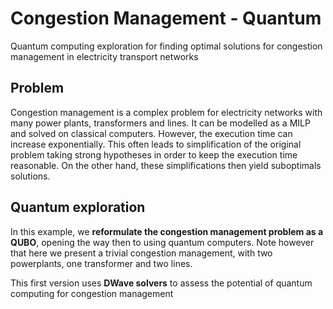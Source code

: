 # Congestion Management - Quantum
Quantum computing exploration for finding optimal solutions for congestion management in electricity transport networks

## Problem
Congestion management is a complex problem for electricity networks with many power plants, transformers and lines.
It can be modelled as a MILP and solved on classical computers. However, the execution time can increase exponentially.
This often leads to simplification of the original problem taking strong hypotheses in order to keep the execution time reasonable.
On the other hand, these simplifications then yield suboptimals solutions.


## Quantum exploration
In this example, we **reformulate the congestion management problem as a QUBO**, opening the way then to using quantum computers.
Note however that here we present a trivial congestion management, with two powerplants, one transformer and two lines.

This first version uses **DWave solvers** to assess the potential of quantum computing for congestion management


